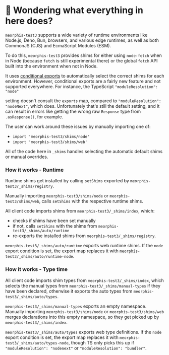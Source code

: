 # 👋 Wondering what everything in here does?

`meorphis-test3` supports a wide variety of runtime environments like Node.js, Deno, Bun, browsers, and various
edge runtimes, as well as both CommonJS (CJS) and EcmaScript Modules (ESM).

To do this, `meorphis-test3` provides shims for either using `node-fetch` when in Node (because `fetch` is still experimental there) or the global `fetch` API built into the environment when not in Node.

It uses [conditional exports](https://nodejs.org/api/packages.html#conditional-exports) to
automatically select the correct shims for each environment. However, conditional exports are a fairly new
feature and not supported everywhere. For instance, the TypeScript `"moduleResolution": "node"`

setting doesn't consult the `exports` map, compared to `"moduleResolution": "nodeNext"`, which does.
Unfortunately that's still the default setting, and it can result in errors like
getting the wrong raw `Response` type from `.asResponse()`, for example.

The user can work around these issues by manually importing one of:

- `import 'meorphis-test3/shims/node'`
- `import 'meorphis-test3/shims/web'`

All of the code here in `_shims` handles selecting the automatic default shims or manual overrides.

### How it works - Runtime

Runtime shims get installed by calling `setShims` exported by `meorphis-test3/_shims/registry`.

Manually importing `meorphis-test3/shims/node` or `meorphis-test3/shims/web`, calls `setShims` with the respective runtime shims.

All client code imports shims from `meorphis-test3/_shims/index`, which:

- checks if shims have been set manually
- if not, calls `setShims` with the shims from `meorphis-test3/_shims/auto/runtime`
- re-exports the installed shims from `meorphis-test3/_shims/registry`.

`meorphis-test3/_shims/auto/runtime` exports web runtime shims.
If the `node` export condition is set, the export map replaces it with `meorphis-test3/_shims/auto/runtime-node`.

### How it works - Type time

All client code imports shim types from `meorphis-test3/_shims/index`, which selects the manual types from `meorphis-test3/_shims/manual-types` if they have been declared, otherwise it exports the auto types from `meorphis-test3/_shims/auto/types`.

`meorphis-test3/_shims/manual-types` exports an empty namespace.
Manually importing `meorphis-test3/shims/node` or `meorphis-test3/shims/web` merges declarations into this empty namespace, so they get picked up by `meorphis-test3/_shims/index`.

`meorphis-test3/_shims/auto/types` exports web type definitions.
If the `node` export condition is set, the export map replaces it with `meorphis-test3/_shims/auto/types-node`, though TS only picks this up if `"moduleResolution": "nodenext"` or `"moduleResolution": "bundler"`.

